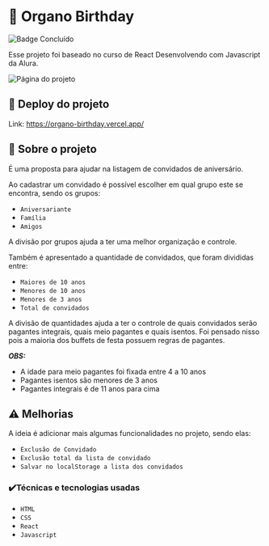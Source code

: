 

# :tada: Organo Birthday
![Badge Concluído](https://img.shields.io/badge/STATUS-CONCLU%C3%8DDO-red)

Esse projeto foi baseado no curso de React Desenvolvendo com Javascript da Alura. 

![Página do projeto](https://i.imgur.com/3B8PnN5.png)

## :confetti_ball: Deploy do projeto

Link: https://organo-birthday.vercel.app/

## :confetti_ball: Sobre o projeto

É uma proposta para ajudar na listagem de convidados de aniversário. 

Ao cadastrar um convidado é possível escolher em qual grupo este se encontra, sendo os grupos: 

  - ``Aniversariante``
  - ``Família``
  - ``Amigos``
 
 A divisão por grupos ajuda a ter uma melhor organização e controle.
 
Também é apresentado a quantidade de convidados, que foram divididas entre:
  - ``Maiores de 10 anos`` 
  - ``Menores de 10 anos``
  - ``Menores de 3 anos``
  - ``Total de convidados``
  
A divisão de quantidades ajuda a ter o controle de quais convidados serão pagantes integrais, quais meio pagantes e quais isentos. Foi pensado nisso pois a maioria dos buffets de festa possuem regras de pagantes.

***OBS:***
 
  - A idade para meio pagantes foi fixada entre 4 a 10 anos
  - Pagantes isentos são menores de 3 anos
  - Pagantes integrais é de 11 anos para cima

## :warning: Melhorias

A ideia é adicionar mais algumas funcionalidades no projeto, sendo elas:
  - ``Exclusão de Convidado``
  - ``Exclusão total da lista de convidado``
  - ``Salvar no localStorage a lista dos convidados``

      
### :heavy_check_mark:Técnicas e tecnologias usadas
  -  ``HTML``
  -  ``CSS``
  -  ``React``  
  -  ``Javascript`` 
